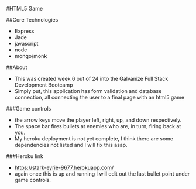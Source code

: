 #HTML5 Game

##Core Technologies
- Express
- Jade
- javascript
- node
- mongo/monk

##About
- This was created week 6 out of 24 into the Galvanize Full Stack Development Bootcamp
- Simply put, this application has form validation and database connection, all connecting the user to a final page with an html5 game

###Game controls
- the arrow keys move the player left, right, up, and down respectively.
- The space bar fires bullets at enemies who are, in turn, firing back at you.
- My heroku deployment is not yet complete, I think there are some dependencies not listed and I will fix this asap.

###Heroku link
- https://stark-eyrie-9677.herokuapp.com/
- again once this is up and running I will edit out the last bullet point under game controls. 
